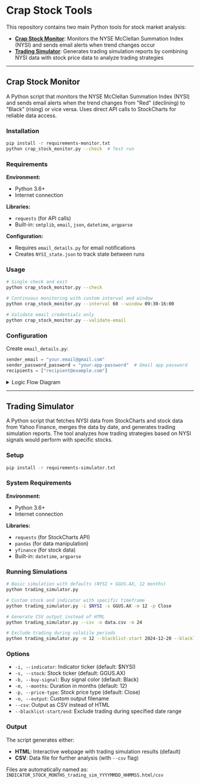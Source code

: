 # Crap Stock Tools

This repository contains two main Python tools for stock market analysis:

- **[Crap Stock Monitor](#crap-stock-monitor)**: Monitors the NYSE McClellan Summation Index (NYSI) and sends email alerts when trend changes occur
- **[Trading Simulator](#trading-simulator)**: Generates trading simulation reports by combining NYSI data with stock price data to analyze trading strategies

---

## Crap Stock Monitor

A Python script that monitors the NYSE McClellan Summation Index (NYSI) and sends email alerts when the trend changes from "Red" (declining) to "Black" (rising) or vice versa. Uses direct API calls to StockCharts for reliable data access.

### Installation

```bash
pip install -r requirements-monitor.txt
python crap_stock_monitor.py --check  # Test run
```

### Requirements

**Environment:**

- Python 3.6+
- Internet connection

**Libraries:**

- `requests` (for API calls)
- Built-in: `smtplib`, `email`, `json`, `datetime`, `argparse`

**Configuration:**

- Requires `email_details.py` for email notifications
- Creates `NYSI_state.json` to track state between runs

### Usage

```bash
# Single check and exit
python crap_stock_monitor.py --check

# Continuous monitoring with custom interval and window
python crap_stock_monitor.py --interval 60 --window 09:30-16:00

# Validate email credentials only
python crap_stock_monitor.py --validate-email
```

### Configuration

Create `email_details.py`:

```python
sender_email = "your.email@gmail.com"
sender_password_password = "your-app-password"  # Gmail app password  
recipients = ["recipient@example.com"]
```

<details>
<summary>Logic Flow Diagram</summary>

```mermaid
graph TD
    A[Start Script] --> B[Load Configuration]
    B --> C{Validate Email?}
    C -->|Yes| D[Test SMTP Connection]
    D --> E{Valid Credentials?}
    E -->|No| F[Show Warning]
    E -->|Yes| G[Continue]
    F --> G
    C -->|No| G
    G --> H[Fetch NYSI Data from API]
    H --> I{Data Retrieved?}
    I -->|No| J[Log Error & Exit]
    I -->|Yes| K[Calculate Current Color]
    K --> L[Load Previous State]
    L --> M{Color Changed?}
    M -->|No| N[Log No Change]
    M -->|Yes| O[Send Email Alert]
    O --> P[Update State File]
    N --> Q{Continuous Mode?}
    P --> Q
    Q -->|No| R[Exit]
    Q -->|Yes| S{In Monitoring Window?}
    S -->|No| T[Wait Until Window]
    S -->|Yes| U{Data Already Today?}
    U -->|Yes| V[Wait Until Tomorrow]
    U -->|No| W[Wait Interval]
    T --> H
    V --> H
    W --> H
    J --> R
```

</details>

---

## Trading Simulator

A Python script that fetches NYSI data from StockCharts and stock data from Yahoo Finance, merges the data by date, and generates trading simulation reports. The tool analyzes how trading strategies based on NYSI signals would perform with specific stocks.

### Setup

```bash
pip install -r requirements-simulator.txt
```

### System Requirements

**Environment:**

- Python 3.6+
- Internet connection

**Libraries:**

- `requests` (for StockCharts API)
- `pandas` (for data manipulation)
- `yfinance` (for stock data)
- Built-in: `datetime`, `argparse`

### Running Simulations

```bash
# Basic simulation with defaults (NYSI + GGUS.AX, 12 months)
python trading_simulator.py

# Custom stock and indicator with specific timeframe
python trading_simulator.py -i $NYSI -s GGUS.AX -m 12 -p Close

# Generate CSV output instead of HTML
python trading_simulator.py --csv -o data.csv -m 24

# Exclude trading during volatile periods
python trading_simulator.py -m 12 --blacklist-start 2024-12-20 --blacklist-end 2025-01-10
```

### Options

- `-i, --indicator`: Indicator ticker (default: $NYSI)
- `-s, --stock`: Stock ticker (default: GGUS.AX)
- `-b, --buy-signal`: Buy signal color (default: Black)
- `-m, --months`: Duration in months (default: 12)
- `-p, --price-type`: Stock price type (default: Close)
- `-o, --output`: Custom output filename
- `--csv`: Output as CSV instead of HTML
- `--blacklist-start/end`: Exclude trading during specified date range

### Output

The script generates either:

- **HTML**: Interactive webpage with trading simulation results (default)
- **CSV**: Data file for further analysis (with `--csv` flag)

Files are automatically named as: `INDICATOR_STOCK_MONTHS_trading_sim_YYYYMMDD_HHMMSS.html/csv`
